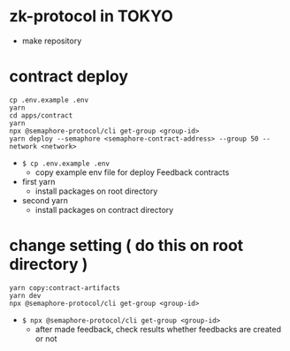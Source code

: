 # zk-protocol in TOKYO
- make repository

# contract deploy 
```shell
cp .env.example .env 
yarn
cd apps/contract
yarn
npx @semaphore-protocol/cli get-group <group-id>
yarn deploy --semaphore <semaphore-contract-address> --group 50 --network <network>
```
- `$ cp .env.example .env`
  - copy example env file for deploy Feedback contracts
- first yarn
  - install packages on root directory
- second yarn
  - install packages on contract directory
# change setting ( do this on root directory )
```shell
yarn copy:contract-artifacts
yarn dev
npx @semaphore-protocol/cli get-group <group-id>
```
- `$ npx @semaphore-protocol/cli get-group <group-id>`
  - after made feedback, check results whether feedbacks are created or not
